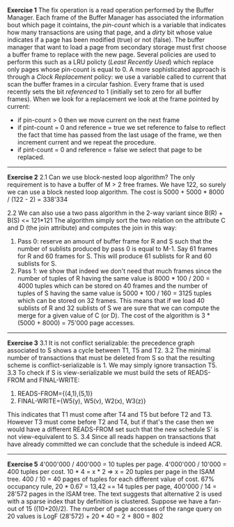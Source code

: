 **Exercise 1**
The fix operation is a read operation performed by the Buffer Manager. Each frame of the Buffer Manager has associated the information bout which page it cointains, the *pin-count* which is a variable that indicates how many transactions are using that page, and a *dirty* bit whose value indicates if a page has been modified (true) or not (false). The buffer manager that want to load a page from secondary storage must first choose a buffer frame to replace with the new page.
Several policies are used to perform this such as a LRU policty (*Least Recently Used*) which replace only pages whose pin-count is equal to 0. 
A more sophisticated approach is through a *Clock Replacement* policy:
we use a variable called to current that scan the buffer frames in a circular fashion. Every frame that is used recently sets the bit *referenced* to 1 (initially set to zero for all buffer frames). When we look for a replacement we look at the frame pointed by current:

 - if pin-count &gt; 0 then we move current on the next frame
 - if pint-count = 0 and reference = true we set reference to false to reflect the fact that time has passed from the last usage of the frame, we then increment current and we repeat the procedure.
 - if pint-count = 0 and reference = false we select that page to be replaced.

***
**Exercise 2**
2.1 Can we use block-nested loop algorithm?
The only requirement is to have a buffer of M &gt; 2 free frames. We have 122, so surely we can use a block nested loop algorithm. The cost is
5000 + 5000 * 8000 / (122 - 2) = 338'334

2.2 We can also use a two pass algorithm in the 2-way variant since B(R) + B(S) &lt;= 121*121
The algorithm simply sort the two relation on the attribute C and D (the join attribute) and computes the join in this way:

 1. Pass 0: reserve an amount of buffer frame for R and S such that the number of sublists produced by pass 0 is equal to M-1. Say 61 frames for R and 60 frames for S. This will produce 61 sublists for R and 60 sublists for S.
 2. Pass 1: we show that indeed we don't need that much frames since the number of tuples of R having the same value is 8000 * 100 / 200 = 4000 tuples which can be stored on 40 frames and the number of tuples of S having the same value is 5000 * 100 / 160 = 3125 tuples which can be stored on 32 frames. This means that if we load 40 sublists of R and 32 sublists of S we are sure that we can compute the merge for a given value of C (or D). The cost of the algorithm is 3 * (5000 + 8000) = 75'000 page accesses.
***
**Exercise 3**
3.1 It is not conflict serializable: the precedence graph associated to S shows a cycle between T1, T5 and T2.
3.2 The minimal number of transactions that must be deleted from S so that the resulting scheme is conflict-serializable is 1. We may simply ignore transaction T5.
3.3 To check if S is view-serializable we must build the sets of READS-FROM and FINAL-WRITE:

 1. READS-FROM={(4,1),(5,1)} 
 2. FINAL-WRITE={W5(y), W5(v), W2(x), W3(z)}

This indicates that T1 must come after T4 and T5 but before T2 and T3. However T3 must come before T2 and T4, but if that's the case then we would have a different READS-FROM set such that the new schedule S' is not view-equivalent to S. 
3.4 Since all reads happen on transactions that have already committed we can conclude that the schedule is indeed ACR.
***
**Exercise 5**
4'000'000 / 400'000 = 10 tuples per page. 4'000'000 / 10'000 = 400 tuples per cost. 
10 * 4 = x * 2 =&gt; x = 20 tuples per page in the ISAM tree.
400 / 10 = 40 pages of tuples for each different value of cost.
67% occupancy rule, 20 * 0.67 = 13,42 == 14 tuples per page, 400'000 / 14 = 28'572 pages in the ISAM tree.
The text suggests that alternative 2 is used with a sparse index that by definition is clustered. Suppose we have a fan-out of 15 ((10+20)/2). The number of page accesses of the range query on 20 values is LogF (28'572) + 20 * 40 = 2 + 800 = 802